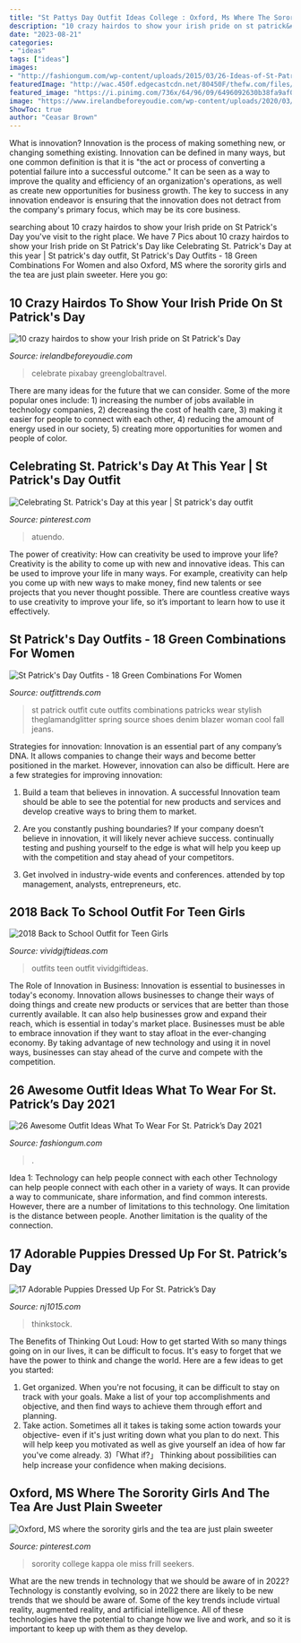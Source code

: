 ```yaml
---
title: "St Pattys Day Outfit Ideas College : Oxford, Ms Where The Sorority Girls And The Tea Are Just Plain Sweeter"
description: "10 crazy hairdos to show your irish pride on st patrick&#039;s day"
date: "2023-08-21"
categories:
- "ideas"
tags: ["ideas"]
images:
- "http://fashiongum.com/wp-content/uploads/2015/03/26-Ideas-of-St-Patrick’s-Day-Outfits-For-Women-18.jpg"
featuredImage: "http://wac.450f.edgecastcdn.net/80450F/thefw.com/files/2012/03/dogs-st-patricks-day-3.jpg"
featured_image: "https://i.pinimg.com/736x/64/96/09/6496092630b38fa9af0854730bb294e9--college-sorority-sorority-girls.jpg"
image: "https://www.irelandbeforeyoudie.com/wp-content/uploads/2020/03/mohawk-st-patricks-day-hairdo-587x1024.jpg"
ShowToc: true
author: "Ceasar Brown"
---
```



What is innovation?
Innovation is the process of making something new, or changing something existing. Innovation can be defined in many ways, but one common definition is that it is "the act or process of converting a potential failure into a successful outcome." 
It can be seen as a way to improve the quality and efficiency of an organization's operations, as well as create new opportunities for business growth. 
The key to success in any innovation endeavor is ensuring that the innovation does not detract from the company's primary focus, which may be its core business.

	

		
searching about 10 crazy hairdos to show your Irish pride on St Patrick&#039;s Day you've visit to the right place. We have 7 Pics about 10 crazy hairdos to show your Irish pride on St Patrick&#039;s Day like Celebrating St. Patrick&#039;s Day at this year | St patrick&#039;s day outfit, St Patrick&#039;s Day Outfits - 18 Green Combinations For Women and also Oxford, MS where the sorority girls and the tea are just plain sweeter. Here you go:
		
    
## 10 Crazy Hairdos To Show Your Irish Pride On St Patrick&#039;s Day

<img loading=lazy src="https://www.irelandbeforeyoudie.com/wp-content/uploads/2020/03/mohawk-st-patricks-day-hairdo-587x1024.jpg" onerror="this.onerror=null;this.src='https://tse2.mm.bing.net/th?id=OIP.qAR7b8zR06SRNjdBKxiw_wHaM6&amp;pid=15.1';" alt="10 crazy hairdos to show your Irish pride on St Patrick&#039;s Day">

_Source: irelandbeforeyoudie.com_

>celebrate pixabay greenglobaltravel. 

	

There are many ideas for the future that we can consider. Some of the more popular ones include: 1) increasing the number of jobs available in technology companies, 2) decreasing the cost of health care, 3) making it easier for people to connect with each other, 4) reducing the amount of energy used in our society, 5) creating more opportunities for women and people of color.

    
## Celebrating St. Patrick&#039;s Day At This Year | St Patrick&#039;s Day Outfit

<img loading=lazy src="https://i.pinimg.com/originals/23/0a/0e/230a0e896571cdfaa8cf1da2c3634b66.jpg" onerror="this.onerror=null;this.src='https://tse2.mm.bing.net/th?id=OIP.S1xhkCn2y2XpvO_lv5_mvQAAAA&amp;pid=15.1';" alt="Celebrating St. Patrick&#039;s Day at this year | St patrick&#039;s day outfit">

_Source: pinterest.com_

>atuendo. 

	

The power of creativity: How can creativity be used to improve your life?
Creativity is the ability to come up with new and innovative ideas. This can be used to improve your life in many ways. For example, creativity can help you come up with new ways to make money, find new talents or see projects that you never thought possible. There are countless creative ways to use creativity to improve your life, so it’s important to learn how to use it effectively.

    
## St Patrick&#039;s Day Outfits - 18 Green Combinations For Women

<img loading=lazy src="https://www.outfittrends.com/wp-content/uploads/2015/03/st-patrick-16.jpg" onerror="this.onerror=null;this.src='https://tse4.mm.bing.net/th?id=OIP.Cnib-2Mzbwp9M0ubjqYdkQHaK3&amp;pid=15.1';" alt="St Patrick&#039;s Day Outfits - 18 Green Combinations For Women">

_Source: outfittrends.com_

>st patrick outfit cute outfits combinations patricks wear stylish theglamandglitter spring source shoes denim blazer woman cool fall jeans. 

	

Strategies for innovation:
Innovation is an essential part of any company’s DNA. It allows companies to change their ways and become better positioned in the market. However, innovation can also be difficult. Here are a few strategies for improving innovation:
1. Build a team that believes in innovation. A successful Innovation team should be able to see the potential for new products and services and develop creative ways to bring them to market.

2. Are you constantly pushing boundaries? If your company doesn’t believe in innovation, it will likely never achieve success. continually testing and pushing yourself to the edge is what will help you keep up with the competition and stay ahead of your competitors.

3. Get involved in industry-wide events and conferences. attended by top management, analysts, entrepreneurs, etc.

    
## 2018 Back To School Outfit For Teen Girls

<img loading=lazy src="https://vividgiftideas.com/wp-content/uploads/2015/07/Back-to-School-Outfits.jpg" onerror="this.onerror=null;this.src='https://tse4.mm.bing.net/th?id=OIP.kvYL8xSLoSi_qHI_aIrKfQHaJs&amp;pid=15.1';" alt="2018 Back to School Outfit for Teen Girls">

_Source: vividgiftideas.com_

>outfits teen outfit vividgiftideas. 

	

The Role of Innovation in Business:
Innovation is essential to businesses in today's economy. Innovation allows businesses to change their ways of doing things and create new products or services that are better than those currently available. It can also help businesses grow and expand their reach, which is essential in today's market place.
Businesses must be able to embrace innovation if they want to stay afloat in the ever-changing economy. By taking advantage of new technology and using it in novel ways, businesses can stay ahead of the curve and compete with the competition.

    
## 26 Awesome Outfit Ideas What To Wear For St. Patrick’s Day 2021

<img loading=lazy src="http://fashiongum.com/wp-content/uploads/2015/03/26-Ideas-of-St-Patrick’s-Day-Outfits-For-Women-18.jpg" onerror="this.onerror=null;this.src='https://tse4.mm.bing.net/th?id=OIP.T01tbIXUwfcUKJvMGbp4lwHaLg&amp;pid=15.1';" alt="26 Awesome Outfit Ideas What To Wear For St. Patrick’s Day 2021">

_Source: fashiongum.com_

>. 

	

Idea 1: Technology can help people connect with each other
Technology can help people connect with each other in a variety of ways. It can provide a way to communicate, share information, and find common interests. However, there are a number of limitations to this technology. One limitation is the distance between people. Another limitation is the quality of the connection.

    
## 17 Adorable Puppies Dressed Up For St. Patrick’s Day

<img loading=lazy src="http://wac.450f.edgecastcdn.net/80450F/thefw.com/files/2012/03/dogs-st-patricks-day-3.jpg" onerror="this.onerror=null;this.src='https://tse4.mm.bing.net/th?id=OIP.jCxHzBhth8GFg_cTpuAOBQHaGO&amp;pid=15.1';" alt="17 Adorable Puppies Dressed Up For St. Patrick’s Day">

_Source: nj1015.com_

>thinkstock. 

	

The Benefits of Thinking Out Loud: How to get started
With so many things going on in our lives, it can be difficult to focus. It's easy to forget that we have the power to think and change the world. Here are a few ideas to get you started: 
1) Get organized. When you're not focusing, it can be difficult to stay on track with your goals. Make a list of your top accomplishments and objective, and then find ways to achieve them through effort and planning. 
2) Take action. Sometimes all it takes is taking some action towards your objective- even if it's just writing down what you plan to do next. This will help keep you motivated as well as give yourself an idea of how far you've come already. 
3)「What if?」 Thinking about possibilities can help increase your confidence when making decisions.

    
## Oxford, MS Where The Sorority Girls And The Tea Are Just Plain Sweeter

<img loading=lazy src="https://i.pinimg.com/736x/64/96/09/6496092630b38fa9af0854730bb294e9--college-sorority-sorority-girls.jpg" onerror="this.onerror=null;this.src='https://tse1.mm.bing.net/th?id=OIP.FGdg4tah7Wcr_5atB_uUaQHaJ4&amp;pid=15.1';" alt="Oxford, MS where the sorority girls and the tea are just plain sweeter">

_Source: pinterest.com_

>sorority college kappa ole miss frill seekers. 

	

What are the new trends in technology that we should be aware of in 2022?
Technology is constantly evolving, so in 2022 there are likely to be new trends that we should be aware of. Some of the key trends include virtual reality, augmented reality, and artificial intelligence. All of these technologies have the potential to change how we live and work, and so it is important to keep up with them as they develop.

